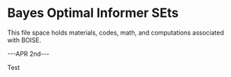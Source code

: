 # Bayes Optimal Informer SEts

This file space holds materials, codes, math, and computations associated with BOISE.

---APR 2nd---

Test
